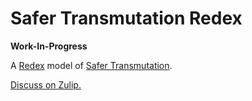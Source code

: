 # Safer Transmutation Redex

**Work-In-Progress**

A [Redex](https://plt.eecs.northwestern.edu/snapshots/current/doc/redex/index.html) model of [Safer Transmutation](https://github.com/rust-lang/rfcs/pull/2981).

[Discuss on Zulip.](https://rust-lang.zulipchat.com/#narrow/stream/216762-project-safe-transmute/topic/Modeling.20Transmutability)